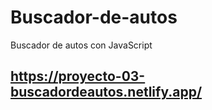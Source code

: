 # Buscador-de-autos
Buscador de autos con JavaScript

## https://proyecto-03-buscadordeautos.netlify.app/
